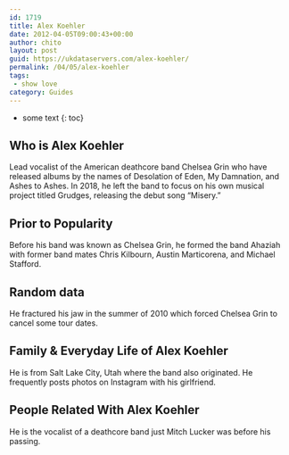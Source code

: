 ```yaml
---
id: 1719
title: Alex Koehler
date: 2012-04-05T09:00:43+00:00
author: chito
layout: post
guid: https://ukdataservers.com/alex-koehler/
permalink: /04/05/alex-koehler
tags:
 - show love
category: Guides
---
```


* some text
{: toc}


## Who is  Alex Koehler
                  
                  
                  
Lead vocalist of the American deathcore band Chelsea Grin who have released albums by the names of Desolation of Eden, My Damnation, and Ashes to Ashes. In 2018, he left the band to focus on his own musical project titled Grudges, releasing the debut song &#8220;Misery.&#8221;
                  
                
                
                
## Prior to Popularity 
                  
                  
                  
Before his band was known as Chelsea Grin, he formed the band Ahaziah with former band mates Chris Kilbourn, Austin Marticorena, and Michael Stafford.
                  
                
                
                
## Random data 
                  
                  
                  
He fractured his jaw in the summer of 2010 which forced Chelsea Grin to cancel some tour dates.
                  
                
                
                
## Family & Everyday Life of Alex Koehler
                  
                  
                  
He is from Salt Lake City, Utah where the band also originated. He frequently posts photos on Instagram with his girlfriend.
                  
                
                
                
## People Related With  Alex Koehler
                  
                  
                  
He is the vocalist of a deathcore band just Mitch Lucker was before his passing.
                  
                
              
            
          
          
          
    
    
  
